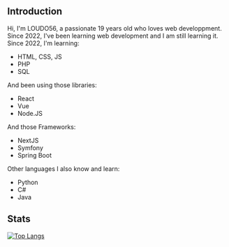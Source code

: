 ## Introduction

Hi, I'm LOUDO56, a passionate 19 years old who loves web developpment. Since 2022, I've been learning web development and I am still learning it.
Since 2022, I'm learning:
- HTML, CSS, JS
- PHP
- SQL

And been using those libraries:
- React
- Vue
- Node.JS

And those Frameworks:
- NextJS
- Symfony
- Spring Boot

Other languages I also know and learn:
- Python
- C#
- Java


## Stats

[![Top Langs](https://github-readme-stats.vercel.app/api/top-langs/?username=anuraghazra&theme=radical&layout=compact)](https://github.com/anuraghazra/github-readme-stats)
